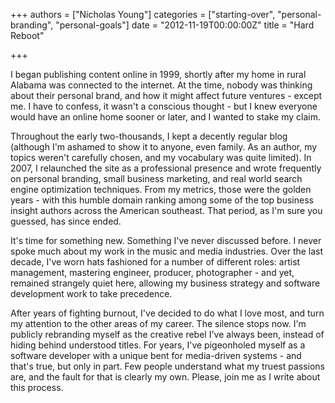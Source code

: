 +++
authors = ["Nicholas Young"]
categories = ["starting-over", "personal-branding", "personal-goals"]
date = "2012-11-19T00:00:00Z"
title = "Hard Reboot"

+++

I began publishing content online in 1999, shortly after my home in rural Alabama was connected to the internet. At the time, nobody was thinking about their personal brand, and how it might affect future ventures - except me. I have to confess, it wasn't a conscious thought - but I knew everyone would have an online home sooner or later, and I wanted to stake my claim.

Throughout the early two-thousands, I kept a decently regular blog (although I'm ashamed to show it to anyone, even family. As an author, my topics weren't carefully chosen, and my vocabulary was quite limited). In 2007, I relaunched the site as a professional presence and wrote frequently on personal branding, small business marketing, and real world search engine optimization techniques. From my metrics, those were the golden years - with this humble domain ranking among some of the top business insight authors across the American southeast. That period, as I'm sure you guessed, has since ended.

It's time for something new. Something I've never discussed before. I never spoke much about my work in the music and media industries. Over the last decade, I've worn hats fashioned for a number of different roles: artist management, mastering engineer, producer, photographer - and yet, remained strangely quiet here, allowing my business strategy and software development work to take precedence.

After years of fighting burnout, I've decided to do what I love most, and turn my attention to the other areas of my career. The silence stops now. I'm publicly rebranding myself as the creative rebel I've always been, instead of hiding behind understood titles. For years, I've pigeonholed myself as a software developer with a unique bent for media-driven systems - and that's true, but only in part. Few people understand what my truest passions are, and the fault for that is clearly my own. Please, join me as I write about this process.
